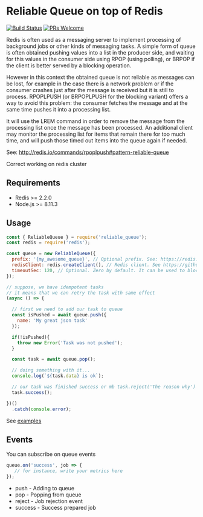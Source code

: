 # Reliable Queue on top of Redis

[![Build Status](https://travis-ci.com/you-think-you-are-special/ReliableQueue.svg?branch=master)](https://travis-ci.com/you-think-you-are-special/ReliableQueue)
[![PRs Welcome](https://img.shields.io/badge/PRs-welcome-brightgreen.svg)](.github/CONTRIBUTING.md)


Redis is often used as a messaging server to implement processing of background jobs or other kinds of messaging tasks.
A simple form of queue is often obtained pushing values into a list in the producer side, and waiting for this values in the consumer side using RPOP (using polling), or BRPOP if the client is better served by a blocking operation.  
  
However in this context the obtained queue is not reliable as messages can be lost, for example in the case there is a network problem or if the consumer crashes just after the message is received but it is still to process.
RPOPLPUSH (or BRPOPLPUSH for the blocking variant) offers a way to avoid this problem: the consumer fetches the message and at the same time pushes it into a processing list.  
  
It will use the LREM command in order to remove the message from the processing list once the message has been processed.
An additional client may monitor the processing list for items that remain there for too much time, and will push those timed out items into the queue again if needed.

See: http://redis.io/commands/rpoplpush#pattern-reliable-queue

Correct working on redis cluster

## Requirements

* Redis >= 2.2.0
* Node.js >= 8.11.3

## Usage

```javascript
const { ReliableQueue } = require('reliable_queue');
const redis = require('redis');

const queue = new ReliableQueue({
  prefix: '{my_awesome_queue}', // Optional prefix. See: https://redis.io/topics/cluster-spec#keys-hash-tags
  redisClient: redis.createClient(), // Redis client. See https://github.com/NodeRedis/node_redis or similar interface
  timeoutSec: 120, // Optional. Zero by default. It can be used to block connection indefinitely.
});

// suppose, we have idempotent tasks
// it means that we can retry the task with same effect
(async () => {

  // first we need to add our task to queue
  const isPushed = await queue.push({
    name: 'My great json task'
  });

  if(!isPushed){
    throw new Error('Task was not pushed');
  }

  const task = await queue.pop();

  // doing something with it...
  console.log(`${task.data} is ok`);

  // our task was finished success or mb task.reject('The reason why') ?
  task.success();

})()
  .catch(console.error);

```

See [examples](https://github.com/you-think-you-are-special/ReliableQueue/tree/master/examples)

## Events

You can subscribe on queue events

```javascript
queue.on('success', job => {
   // for instance, write your metrics here
});
```

* push - Adding to queue
* pop - Popping from queue
* reject - Job rejection event
* success - Success prepared job

